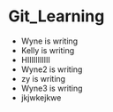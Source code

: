 # Git_Learning
* Wyne is writing
* Kelly is writing
* HIIIIIIIIIII
* Wyne2 is writing
* zy is writing
* Wyne3 is writing
* jkjwkejkwe
